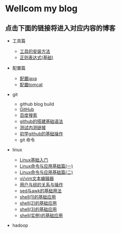 # Wellcom my blog
## 点击下面的链接将进入对应内容的博客
- 工具篇
	- [工具的安装方法](https://abell4.github.io/linux/basics/basics)
	- [正则表达式(基础)](https://abell4.github.io/linux/basics/regular) 
- 配置篇
	- [配置java](https://abell4.github.io/configure/jdk-java)
	- [配置tomcat](http://github.com)
- git
	- github blog build
	- [GitHub](http://github.com)
	- [百度搜索](http://baidu.com)
	- [github的搭建基础语法](https://guides.github.com/features/mastering-markdown/)
	- [测试内测链接](https://abell4.github.io/git/blog)
	- [初学github的基础操作](https://abell4.github.io/git/Day)
	- git 命令
- linux
	- [Linux基础入门](https://abell4.github.io/linux/oneday)
	- [Linux命令与应用基础篇(一)](https://abell4.github.io/linux/jichuoneday)
	- [Linux命令与应用基础篇(二)](https://abell4.github.io/linux/jichutwo)
	- [vi/vim文本编辑器](https://abell4.github.io/linux/bookone)
	- [用户与组的关系与操作](https://abell4.github.io/linux/zu1.0)
	- [sed与awk的基础用法](https://abell4.github.io/linux/sedawk)
	- [shell(1)的基础应用](https://abell4.github.io/linux/Shell1)
	- [shell(2)的基础应用](https://abell4.github.io/linux/Shell2)
	- [shell(3)的基础应用](https://abell4.github.io/linux/Shell3)
	- [shell(实例)的基础应用](https://abell4.github.io/linux/shell实例)

- hadoop
